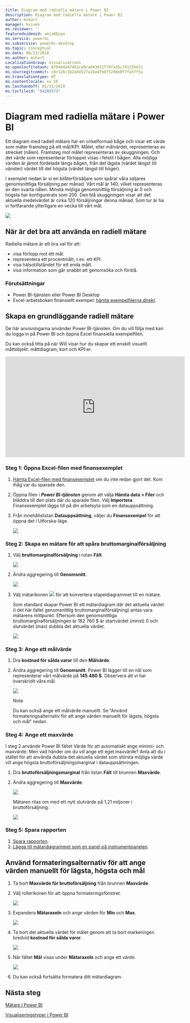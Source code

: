 ```yaml
---
title: Diagram med radiella mätare i Power BI
description: Diagram med radiella mätare i Power BI
author: mihart
manager: kvivek
ms.reviewer: ''
featuredvideoid: xmja6Epqa
ms.service: powerbi
ms.subservice: powerbi-desktop
ms.topic: conceptual
ms.date: 09/21/2018
ms.author: mihart
LocalizationGroup: Visualizations
ms.openlocfilehash: 079494a47452ca0ca043032f78fa35c7d1755d11
ms.sourcegitcommit: c8c126c1b2ab4527a16a4fb8f5208e0f7fa5ff5a
ms.translationtype: HT
ms.contentlocale: sv-SE
ms.lasthandoff: 01/15/2019
ms.locfileid: "54282573"
---
```

# <a name="radial-gauge-charts-in-power-bi"></a>Diagram med radiella mätare i Power BI
Ett diagram med radiell mätare har en cirkelformad båge och visar ett värde som mäter framsteg på ett mål/KPI.  Målet, eller målvärdet, representeras av strecket (nålen). Framsteg mot målet representeras av skuggningen.  Och det värde som representerar förloppet visas i fetstil i bågen. Alla möjliga värden är jämnt fördelade längs bågen, från det lägsta (värdet längst till vänster) värdet till det högsta (värdet längst till höger).

I exemplet nedan är vi en bilåterförsäljare som spårar våra säljares genomsnittliga försäljning per månad. Vårt mål är 140, vilket representeras av den svarta nålen.  Minsta möjliga genomsnittlig försäljning är 0 och högsta har konfigurerats som 200.  Den blå skuggningen visar att det aktuella medelvärdet är cirka 120 försäljningar denna månad. Som tur är ha vi fortfarande ytterligare en vecka till vårt mål.

![](media/power-bi-visualization-radial-gauge-charts/gauge_m.png)

## <a name="when-to-use-a-radial-gauge"></a>När är det bra att använda en radiell mätare
Radiella mätare är ett bra val för att:

* visa förlopp mot ett mål.
* representera ett procentmått, t.ex. ett KPI.
* visa hälsotillståndet för ett enda mått.
* visa information som går snabbt att genomsöka och förstå.

### <a name="prerequisites"></a>Förutsättningar
 - Power BI-tjänsten eller Power BI Desktop
 - Excel-arbetsboken finansiellt exempel: [hämta exempelfilerna direkt](http://go.microsoft.com/fwlink/?LinkID=521962).

## <a name="create-a-basic-radial-gauge"></a>Skapa en grundläggande radiell mätare
De här anvisningarna använder Power BI-tjänsten. Om du vill följa med kan du logga in på Power BI och öppna Excel finansiella exempelfilen.  

Du kan också titta på när Will visar hur du skapar ett enskilt visuellt måttobjekt: måttdiagram, kort och KPI:er.

<iframe width="560" height="315" src="https://www.youtube.com/embed/xmja6EpqaO0?list=PL1N57mwBHtN0JFoKSR0n-tBkUJHeMP2cP" frameborder="0" allowfullscreen></iframe>

### <a name="step-1-open-the-financial-sample-excel-file"></a>Steg 1: Öppna Excel-filen med finansexemplet
1. [Hämta Excel-filen med finansexemplet](../sample-financial-download.md) om du inte redan gjort det. Kom ihåg var du sparade den.

2. Öppna filen i ***Power BI-tjänsten*** genom att välja **Hämta data \> Filer** och bläddra till den plats där du sparade filen. Välj **Importera**. Finansexemplet läggs till på din arbetsyta som en datauppsättning.

3. Från innehållslistan **Datauppsättning**, väljer du **Finansexempel** för att öppna det i Utforska-läge.

    ![](media/power-bi-visualization-radial-gauge-charts/power-bi-dataset.png)

### <a name="step-2-create-a-gauge-to-track-gross-sales"></a>Steg 2: Skapa en mätare för att spåra bruttomarginalförsäljning
1. Välj **bruttomarginalförsäljning** i rutan **Fält**.
   
   ![](media/power-bi-visualization-radial-gauge-charts/grosssalesvalue_new.png)
2. Ändra aggregering till **Genomsnitt**.
   
   ![](media/power-bi-visualization-radial-gauge-charts/changetoaverage_new.png)
3. Välj mätarikonen ![](media/power-bi-visualization-radial-gauge-charts/gaugeicon_new.png) för att konvertera stapeldiagrammet till en mätare.
   
   Som standard skapar Power BI ett mätardiagram där det aktuella värdet (i det här fallet genomsnittlig bruttomarginalförsäljning) antas vara mätarens mittpunkt. Eftersom den genomsnittliga bruttomarginalförsäljningen är 182 760 $ är startvärdet (minst) 0 och slutvärdet (max) dubbla det aktuella värdet.
   
   ![](media/power-bi-visualization-radial-gauge-charts/gauge_no_target.png)

### <a name="step-3-set-a-target-value"></a>Steg 3: Ange ett målvärde
1. Dra **kostnad för sålda varor** till den **Målvärde**.
2. Ändra aggregering till **Genomsnitt**.
   Power BI lägger till en nål som representerar vårt målvärde på **145 480 $**. Observera att vi har överskridit våra mål.
   
   ![](media/power-bi-visualization-radial-gauge-charts/gaugeinprogress_new.png)
   
   > [!NOTE]
   > Du kan också ange ett målvärde manuellt.  Se ”Använd formateringsalternativ för att ange värden manuellt för lägsta, högsta och mål” nedan.
   > 
   > 

### <a name="step-4-set-a-maximum-value"></a>Steg 4: Ange ett maxvärde
I steg 2 använde Power BI fältet Värde för att automatiskt ange minimi- och maxvärde.  Men vad händer om du vill ange ett eget maxvärde?  Anta att du i stället för att använda dubbla det aktuella värdet som största möjliga värde vill ange högsta bruttoförsäljningsmarginal i datauppsättningen. 

1. Dra **bruttoförsäljningsmarginal** från listan **Fält** till brunnen **Maxvärde**.
2. Ändra aggregering till **Maxvärde**.
   
   ![](media/power-bi-visualization-radial-gauge-charts/setmaximum_new.png)
   
   Mätaren ritas om med ett nytt slutvärde på 1,21 miljoner i bruttoförsäljning.
   
   ![](media/power-bi-visualization-radial-gauge-charts/power-bi-final-gauge.png)

### <a name="step-5-save-your-report"></a>Steg 5: Spara rapporten
1. [Spara rapporten](../service-report-save.md).
2. [Lägga till mätardiagrammet som en panel på instrumentpanelen](../service-dashboard-pin-tile-from-report.md). 

## <a name="use-formatting-options-to-manually-set-minimum-maximum-and-target-values"></a>Använd formateringsalternativ för att ange värden manuellt för lägsta, högsta och mål
1. Ta bort **Maxvärde för bruttoförsäljning** från brunnen **Maxvärde**.
2. Välj rollerikonen för att öppna formateringsfönstret.
   
   ![](media/power-bi-visualization-radial-gauge-charts/power-bi-roller.png)
3. Expandera **Mätaraxeln** och ange värden för **Min** och **Max**.
   
    ![](media/power-bi-visualization-radial-gauge-charts/power-bi-gauge-axis.png)
4. Ta bort det aktuella värdet för målet genom att ta bort markeringen bredvid **kostnad för sålda varor**.
   
    ![](media/power-bi-visualization-radial-gauge-charts/pbi_remove_target.png)
5. När fältet **Mål** visas under **Mätaraxeln** och ange ett värde.
   
    ![](media/power-bi-visualization-radial-gauge-charts/power-bi-gauge-target.png)
6. Du kan också fortsätta formatera ditt mätardiagram.

## <a name="next-step"></a>Nästa steg

[Mätare i Power BI](power-bi-visualization-kpi.md)

[Visualiseringstyper i Power BI](power-bi-visualization-types-for-reports-and-q-and-a.md)
